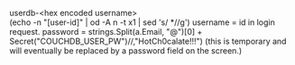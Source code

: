 userdb-\<hex encoded username\>   
(echo -n "[user-id]" | od -A n -t x1 | sed 's/ *//g')
username = id in login request.
password = strings.Split(a.Email, "@")[0] + Secret("COUCHDB_USER_PW")//,"HotCh0calate!!!") (this is temporary and will eventually be replaced by a password field on the screen.)